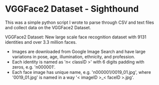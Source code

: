 # VGGFace2 Dataset - Sighthound

This was a simple python script I wrote to parse through CSV and text files and collect data on the VGGFace2 Dataset.


VGGFace2 Dataset: New large scale face recognition dataset with 9131 identities and over 3.3 million faces. 
- Images are downloaded from Google Image Search and have large variations in pose, age, illumination, ethnicity, and profession. 
- Each identity is named as 'n< classID >' with 6 digits padding with zeros, e.g. 'n000001'.
- Each face image has unique name, e.g. 'n000001/0019_01.jpg', where '0019_01.jpg' is named in a way '< imageID >_< faceID >.jpg'.
